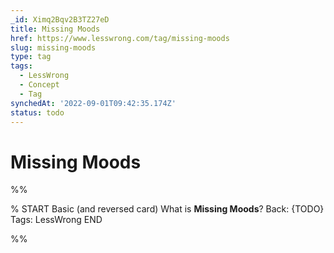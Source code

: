 ```yaml
---
_id: Ximq2Bqv2B3TZ27eD
title: Missing Moods
href: https://www.lesswrong.com/tag/missing-moods
slug: missing-moods
type: tag
tags:
  - LessWrong
  - Concept
  - Tag
synchedAt: '2022-09-01T09:42:35.174Z'
status: todo
---
```


# Missing Moods


%%

% START
Basic (and reversed card)
What is **Missing Moods**?
Back: {TODO}
Tags: LessWrong
END
<!--ID: 1663156989453-->


%%
	

